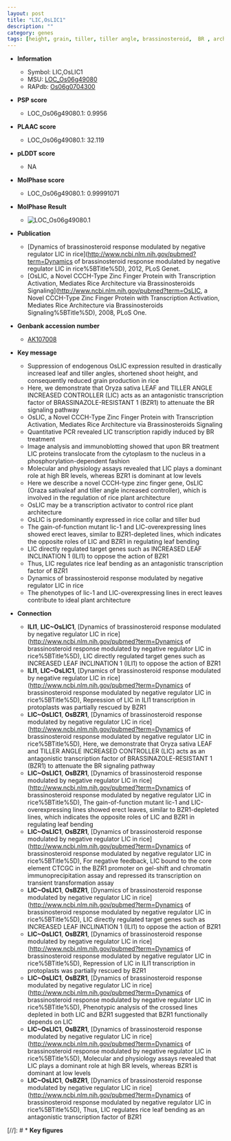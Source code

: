 ```yaml
---
layout: post
title: "LIC,OsLIC1"
description: ""
category: genes
tags: [height, grain, tiller, tiller angle, brassinosteroid,  BR , architecture, shoot, leaf, resistant, BR signaling, erect, transcription factor]
---
```


* **Information**  
    + Symbol: LIC,OsLIC1  
    + MSU: [LOC_Os06g49080](http://rice.plantbiology.msu.edu/cgi-bin/ORF_infopage.cgi?orf=LOC_Os06g49080)  
    + RAPdb: [Os06g0704300](http://rapdb.dna.affrc.go.jp/viewer/gbrowse_details/irgsp1?name=Os06g0704300)  

* **PSP score**  
    + LOC_Os06g49080.1: 0.9956 

* **PLAAC score**  
    + LOC_Os06g49080.1: 32.119 

* **pLDDT score**
    + NA


* **MolPhase score**
    + LOC_Os06g49080.1: 0.99991071

* **MolPhase Result**
    + ![LOC_Os06g49080.1](https://304243504.github.io/Pictures/LOC_Os06g/LOC_Os06g49080.1.png)

* **Publication**  
    + [Dynamics of brassinosteroid response modulated by negative regulator LIC in rice](http://www.ncbi.nlm.nih.gov/pubmed?term=Dynamics of brassinosteroid response modulated by negative regulator LIC in rice%5BTitle%5D), 2012, PLoS Genet.
    + [OsLIC, a Novel CCCH-Type Zinc Finger Protein with Transcription Activation, Mediates Rice Architecture via Brassinosteroids Signaling](http://www.ncbi.nlm.nih.gov/pubmed?term=OsLIC, a Novel CCCH-Type Zinc Finger Protein with Transcription Activation, Mediates Rice Architecture via Brassinosteroids Signaling%5BTitle%5D), 2008, PLoS One.

* **Genbank accession number**  
    + [AK107008](http://www.ncbi.nlm.nih.gov/nuccore/AK107008)

* **Key message**  
    + Suppression of endogenous OsLIC expression resulted in drastically increased leaf and tiller angles, shortened shoot height, and consequently reduced grain production in rice
    + Here, we demonstrate that Oryza sativa LEAF and TILLER ANGLE INCREASED CONTROLLER (LIC) acts as an antagonistic transcription factor of BRASSINAZOLE-RESISTANT 1 (BZR1) to attenuate the BR signaling pathway
    + OsLIC, a Novel CCCH-Type Zinc Finger Protein with Transcription Activation, Mediates Rice Architecture via Brassinosteroids Signaling
    + Quantitative PCR revealed LIC transcription rapidly induced by BR treatment
    + Image analysis and immunoblotting showed that upon BR treatment LIC proteins translocate from the cytoplasm to the nucleus in a phosphorylation-dependent fashion
    + Molecular and physiology assays revealed that LIC plays a dominant role at high BR levels, whereas BZR1 is dominant at low levels
    + Here we describe a novel CCCH-type zinc finger gene, OsLIC (Oraza sativaleaf and tiller angle increased controller), which is involved in the regulation of rice plant architecture
    + OsLIC may be a transcription activator to control rice plant architecture
    + OsLIC is predominantly expressed in rice collar and tiller bud
    + The gain-of-function mutant lic-1 and LIC-overexpressing lines showed erect leaves, similar to BZR1-depleted lines, which indicates the opposite roles of LIC and BZR1 in regulating leaf bending
    + LIC directly regulated target genes such as INCREASED LEAF INCLINATION 1 (ILI1) to oppose the action of BZR1
    + Thus, LIC regulates rice leaf bending as an antagonistic transcription factor of BZR1
    + Dynamics of brassinosteroid response modulated by negative regulator LIC in rice
    + The phenotypes of lic-1 and LIC-overexpressing lines in erect leaves contribute to ideal plant architecture

* **Connection**  
    + __ILI1__, __LIC~OsLIC1__, [Dynamics of brassinosteroid response modulated by negative regulator LIC in rice](http://www.ncbi.nlm.nih.gov/pubmed?term=Dynamics of brassinosteroid response modulated by negative regulator LIC in rice%5BTitle%5D), LIC directly regulated target genes such as INCREASED LEAF INCLINATION 1 (ILI1) to oppose the action of BZR1
    + __ILI1__, __LIC~OsLIC1__, [Dynamics of brassinosteroid response modulated by negative regulator LIC in rice](http://www.ncbi.nlm.nih.gov/pubmed?term=Dynamics of brassinosteroid response modulated by negative regulator LIC in rice%5BTitle%5D), Repression of LIC in ILI1 transcription in protoplasts was partially rescued by BZR1
    + __LIC~OsLIC1__, __OsBZR1__, [Dynamics of brassinosteroid response modulated by negative regulator LIC in rice](http://www.ncbi.nlm.nih.gov/pubmed?term=Dynamics of brassinosteroid response modulated by negative regulator LIC in rice%5BTitle%5D), Here, we demonstrate that Oryza sativa LEAF and TILLER ANGLE INCREASED CONTROLLER (LIC) acts as an antagonistic transcription factor of BRASSINAZOLE-RESISTANT 1 (BZR1) to attenuate the BR signaling pathway
    + __LIC~OsLIC1__, __OsBZR1__, [Dynamics of brassinosteroid response modulated by negative regulator LIC in rice](http://www.ncbi.nlm.nih.gov/pubmed?term=Dynamics of brassinosteroid response modulated by negative regulator LIC in rice%5BTitle%5D), The gain-of-function mutant lic-1 and LIC-overexpressing lines showed erect leaves, similar to BZR1-depleted lines, which indicates the opposite roles of LIC and BZR1 in regulating leaf bending
    + __LIC~OsLIC1__, __OsBZR1__, [Dynamics of brassinosteroid response modulated by negative regulator LIC in rice](http://www.ncbi.nlm.nih.gov/pubmed?term=Dynamics of brassinosteroid response modulated by negative regulator LIC in rice%5BTitle%5D), For negative feedback, LIC bound to the core element CTCGC in the BZR1 promoter on gel-shift and chromatin immunoprecipitation assay and repressed its transcription on transient transformation assay
    + __LIC~OsLIC1__, __OsBZR1__, [Dynamics of brassinosteroid response modulated by negative regulator LIC in rice](http://www.ncbi.nlm.nih.gov/pubmed?term=Dynamics of brassinosteroid response modulated by negative regulator LIC in rice%5BTitle%5D), LIC directly regulated target genes such as INCREASED LEAF INCLINATION 1 (ILI1) to oppose the action of BZR1
    + __LIC~OsLIC1__, __OsBZR1__, [Dynamics of brassinosteroid response modulated by negative regulator LIC in rice](http://www.ncbi.nlm.nih.gov/pubmed?term=Dynamics of brassinosteroid response modulated by negative regulator LIC in rice%5BTitle%5D), Repression of LIC in ILI1 transcription in protoplasts was partially rescued by BZR1
    + __LIC~OsLIC1__, __OsBZR1__, [Dynamics of brassinosteroid response modulated by negative regulator LIC in rice](http://www.ncbi.nlm.nih.gov/pubmed?term=Dynamics of brassinosteroid response modulated by negative regulator LIC in rice%5BTitle%5D), Phenotypic analysis of the crossed lines depleted in both LIC and BZR1 suggested that BZR1 functionally depends on LIC
    + __LIC~OsLIC1__, __OsBZR1__, [Dynamics of brassinosteroid response modulated by negative regulator LIC in rice](http://www.ncbi.nlm.nih.gov/pubmed?term=Dynamics of brassinosteroid response modulated by negative regulator LIC in rice%5BTitle%5D), Molecular and physiology assays revealed that LIC plays a dominant role at high BR levels, whereas BZR1 is dominant at low levels
    + __LIC~OsLIC1__, __OsBZR1__, [Dynamics of brassinosteroid response modulated by negative regulator LIC in rice](http://www.ncbi.nlm.nih.gov/pubmed?term=Dynamics of brassinosteroid response modulated by negative regulator LIC in rice%5BTitle%5D), Thus, LIC regulates rice leaf bending as an antagonistic transcription factor of BZR1

[//]: # * **Key figures**  


